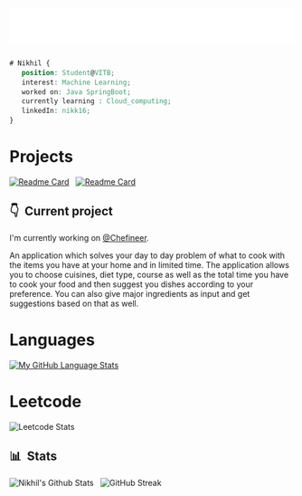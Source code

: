 <h1 align="center">
  <img src="https://github.com/nikk-16/nikk-16/blob/main/name.svg" alt="Nikhil Chaurasiya" />
</h1>

```css
# Nikhil { 
   position: Student@VITB; 
   interest: Machine Learning;
   worked on: Java SpringBoot;
   currently learning : Cloud_computing;
   linkedIn: nikk16;
}
```

<h1> Projects </h1>

[![Readme Card](https://github-readme-stats.vercel.app/api/pin/?username=nikk-16&repo=Image-Captioning&bg_color=0d1116&title_color=ce09ec&text_color=a4aacb&icon_color=007ec6)](https://github.com/nikk-16/Image-Captioning)
&nbsp;
[![Readme Card](https://github-readme-stats.vercel.app/api/pin/?username=nikk-16&repo=Mood-Based-Song-Recommendation&bg_color=0d1116&title_color=ce09ec&text_color=a4aacb&icon_color=007ec6)](https://github.com/nikk-16/Mood-Based-Song-Recommendation)

## 👇 &nbsp;Current project

I'm currently working on <a href="https://github.com/nikk-16/chefineer.git" target="_blank">@Chefineer</a>.

An application which solves your day to day problem of what to cook with the items you have at your home and in limited time. The application allows you to choose cuisines, diet type, course as well as the total time you have to cook your food and then suggest you dishes according to your preference. You can also give major ingredients as input and get suggestions based on that as well.

<h1> Languages </h1>

[![My GitHub Language Stats](https://github-readme-stats.vercel.app/api/top-langs/?username=nikk-16&langs_count=5&theme=tokyonight)]()

<h1> Leetcode </h1>
<!-- <a href="https://leetcode.com/nikhilchaurasiya16401/" target="blank"><img align="center" src="https://raw.githubusercontent.com/rahuldkjain/github-profile-readme-generator/master/src/images/icons/Social/leet-code.svg" alt="https://leetcode.com/shreyanshagrawal9393/" height="30" width="40" /></a> -->

![Leetcode Stats](https://leetcard.jacoblin.cool/nikhilchaurasiya16401?ext=heatmap&theme=dark&border=3&radius=20)

## 📊 &nbsp;Stats

![Nikhil's Github Stats](https://github-readme-stats.vercel.app/api?username=nikk-16&hide=contribs,prs&show_icons=true&bg_color=0d1116&title_color=ce09ec&text_color=a4aacb&icon_color=007ec6)
&nbsp;
![GitHub Streak](https://github-readme-streak-stats.herokuapp.com/?user=nikk-16&theme=dark&count_private=true&bg_color=0d1116&title_color=ce09ec&text_color=a4aacb&icon_color=007ec6)



<!--
**nikk-16/nikk-16** is a ✨ _special_ ✨ repository because its `README.md` (this file) appears on your GitHub profile.

Here are some ideas to get you started:

- 🔭 I’m currently working on java...
- 🌱 I’m currently learning python...
- 👯 I’m looking to collaborate on machine learning projects...
- 🤔 I’m looking for help with my fellow teammates...
- 💬 Ask me about ...
- 📫 How to reach me: nikhilchaurasiya16401@gmail.com...
- 😄 Pronouns: ...
- ⚡ Fun fact: ...
-->
